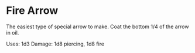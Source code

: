 ﻿# Fire Arrow

The easiest type of special arrow to make.
Coat the bottom 1/4 of the arrow in oil.

Uses: 1d3
Damage: 1d8 piercing, 1d8 fire